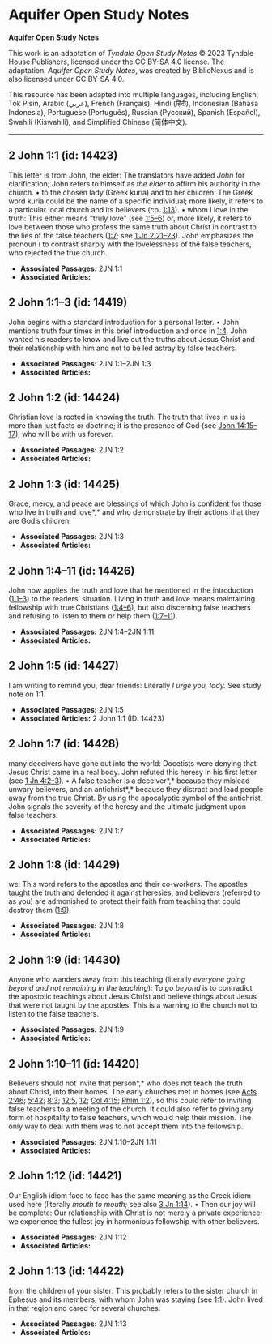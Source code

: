 # Aquifer Open Study Notes

**Aquifer Open Study Notes**

This work is an adaptation of *Tyndale Open Study Notes* © 2023 Tyndale House Publishers, licensed under the CC BY\-SA 4\.0 license. The adaptation, *Aquifer Open Study Notes*, was created by BiblioNexus and is also licensed under CC BY\-SA 4\.0\.

This resource has been adapted into multiple languages, including English, Tok Pisin, Arabic (عربي), French (Français), Hindi (हिंदी), Indonesian (Bahasa Indonesia), Portuguese (Português), Russian (Русский), Spanish (Español), Swahili (Kiswahili), and Simplified Chinese (简体中文).



--------------------------------

## 2 John 1:1 (id: 14423)

This letter is from John, the elder: The translators have added *John* for clarification; John refers to himself as *the elder* to affirm his authority in the church. • to the chosen lady (Greek kuria) and to her children: The Greek word kuria could be the name of a specific individual; more likely, it refers to a particular local church and its believers (cp. [1:13](https://ref.ly/2John1:13)). • whom I love in the truth: This either means “truly love” (see [1:5–6](https://ref.ly/2John1:5-2John1:6)) or, more likely, it refers to love between those who profess the same truth about Christ in contrast to the lies of the false teachers ([1:7](https://ref.ly/2John1:7); see [1 Jn 2:21–23](https://ref.ly/1John2:21-1John2:23)). John emphasizes the pronoun *I* to contrast sharply with the lovelessness of the false teachers, who rejected the true church.

* **Associated Passages:** 2JN 1:1
* **Associated Articles:** 

## 2 John 1:1–3 (id: 14419)

John begins with a standard introduction for a personal letter. • John mentions truth four times in this brief introduction and once in [1:4](https://ref.ly/2John1:4). John wanted his readers to know and live out the truths about Jesus Christ and their relationship with him and not to be led astray by false teachers.

* **Associated Passages:** 2JN 1:1–2JN 1:3
* **Associated Articles:** 

## 2 John 1:2 (id: 14424)

Christian love is rooted in knowing the truth. The truth that lives in us is more than just facts or doctrine; it is the presence of God (see [John 14:15–17](https://ref.ly/John14:15-John14:17)), who will be with us forever.

* **Associated Passages:** 2JN 1:2
* **Associated Articles:** 

## 2 John 1:3 (id: 14425)

Grace, mercy, and peace are blessings of which John is confident for those who live in truth and love*,* and who demonstrate by their actions that they are God’s children.

* **Associated Passages:** 2JN 1:3
* **Associated Articles:** 

## 2 John 1:4–11 (id: 14426)

John now applies the truth and love that he mentioned in the introduction ([1:1–3](https://ref.ly/2John1:1-2John1:3)) to the readers’ situation. Living in truth and love means maintaining fellowship with true Christians ([1:4–6](https://ref.ly/2John1:4-2John1:6)), but also discerning false teachers and refusing to listen to them or help them ([1:7–11](https://ref.ly/2John1:7-2John1:11)).

* **Associated Passages:** 2JN 1:4–2JN 1:11
* **Associated Articles:** 

## 2 John 1:5 (id: 14427)

I am writing to remind you, dear friends: Literally *I urge you, lady.* See study note on 1:1.

* **Associated Passages:** 2JN 1:5
* **Associated Articles:** 2 John 1:1 (ID: 14423)

## 2 John 1:7 (id: 14428)

many deceivers have gone out into the world: Docetists were denying that Jesus Christ came in a real body. John refuted this heresy in his first letter (see [1 Jn 4:2–3](https://ref.ly/1John4:2-1John4:3)). • A false teacher is a deceiver*,* because they mislead unwary believers, and an antichrist*,* because they distract and lead people away from the true Christ. By using the apocalyptic symbol of the antichrist, John signals the severity of the heresy and the ultimate judgment upon false teachers.

* **Associated Passages:** 2JN 1:7
* **Associated Articles:** 

## 2 John 1:8 (id: 14429)

we: This word refers to the apostles and their co\-workers. The apostles taught the truth and defended it against heresies, and believers (referred to as you) are admonished to protect their faith from teaching that could destroy them ([1:9](https://ref.ly/2John1:9)).

* **Associated Passages:** 2JN 1:8
* **Associated Articles:** 

## 2 John 1:9 (id: 14430)

Anyone who wanders away from this teaching (literally *everyone going beyond and not remaining in the teaching*): To *go beyond* is to contradict the apostolic teachings about Jesus Christ and believe things about Jesus that were not taught by the apostles. This is a warning to the church not to listen to the false teachers.

* **Associated Passages:** 2JN 1:9
* **Associated Articles:** 

## 2 John 1:10–11 (id: 14420)

Believers should not invite that person*,* who does not teach the truth about Christ, into their homes. The early churches met in homes (see [Acts 2:46](https://ref.ly/Acts2:46); [5:42](https://ref.ly/Acts5:42); [8:3](https://ref.ly/Acts8:3); [12:5](https://ref.ly/Acts12:5), [12](https://ref.ly/Acts12:12); [Col 4:15](https://ref.ly/Col4:15); [Phlm 1:2](https://ref.ly/Phlm1:2)), so this could refer to inviting false teachers to a meeting of the church. It could also refer to giving any form of hospitality to false teachers, which would help their mission. The only way to deal with them was to not accept them into the fellowship.

* **Associated Passages:** 2JN 1:10–2JN 1:11
* **Associated Articles:** 

## 2 John 1:12 (id: 14421)

Our English idiom face to face has the same meaning as the Greek idiom used here (literally *mouth to mouth;* see also [3 Jn 1:14](https://ref.ly/3John1:14)). • Then our joy will be complete: Our relationship with Christ is not merely a private experience; we experience the fullest joy in harmonious fellowship with other believers.

* **Associated Passages:** 2JN 1:12
* **Associated Articles:** 

## 2 John 1:13 (id: 14422)

from the children of your sister: This probably refers to the sister church in Ephesus and its members, with whom John was staying (see [1:1](https://ref.ly/2John1:1)). John lived in that region and cared for several churches.

* **Associated Passages:** 2JN 1:13
* **Associated Articles:** 

